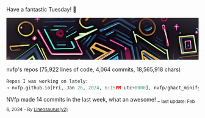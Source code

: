 Have a fantastic Tuesday! 🌹

![banner](./assets/banner.jpg)

nvfp's repos (75,922 lines of code, 4,064 commits, 18,565,918 chars)

```python
Repos I was working on lately:
→ nvfp.github.io[Fri, Jan 26, 2024, 6:15PM utc+0000], nvfp/ghact_minify_htmls[Tuesday, 5:01AM utc+0000], ghact_auto_permalink[Monday]
```

NVfp made 14 commits in the last week, what an awesome!<sub> ~ last update: Feb 6, 2024 - By [Lineosaurus(v2)](https://github.com/Lineosaurus/Lineosaurus)</sub>